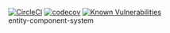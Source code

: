 [![CircleCI](https://circleci.com/gh/KoenKamman/entity-component-system.svg?style=shield)](https://circleci.com/gh/KoenKamman/entity-component-system)
[![codecov](https://codecov.io/gh/KoenKamman/entity-component-system/branch/master/graph/badge.svg)](https://codecov.io/gh/KoenKamman/entity-component-system)
[![Known Vulnerabilities](https://snyk.io/test/github/KoenKamman/entity-component-system/badge.svg?targetFile=package.json)](https://snyk.io/test/github/KoenKamman/entity-component-system?targetFile=package.json)  
entity-component-system

